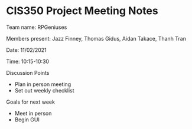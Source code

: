 # CIS350 Project Meeting Notes

Team name: RPGeniuses     


Members present: Jazz Finney, Thomas Gidus, Aidan Takace, Thanh Tran


Date: 11/02/2021

Time: 10:15-10:30

Discussion Points

* Plan in person meeting
* Set out weekly checklist


Goals for next week

* Meet in person
* Begin GUI